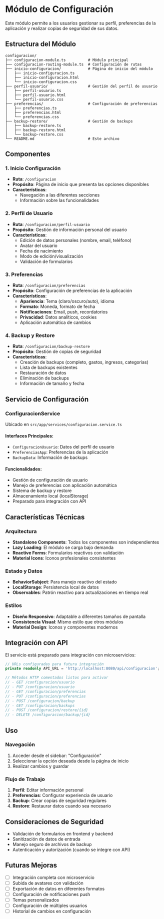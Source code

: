 # Módulo de Configuración

Este módulo permite a los usuarios gestionar su perfil, preferencias de la aplicación y realizar copias de seguridad de sus datos.

## Estructura del Módulo

```
configuracion/
├── configuracion-module.ts          # Módulo principal
├── configuracion-routing-module.ts  # Configuración de rutas
├── inicio-configuracion/            # Página de inicio del módulo
│   ├── inicio-configuracion.ts
│   ├── inicio-configuracion.html
│   └── inicio-configuracion.css
├── perfil-usuario/                  # Gestión del perfil de usuario
│   ├── perfil-usuario.ts
│   ├── perfil-usuario.html
│   └── perfil-usuario.css
├── preferencias/                    # Configuración de preferencias
│   ├── preferencias.ts
│   ├── preferencias.html
│   └── preferencias.css
├── backup-restore/                  # Gestión de backups
│   ├── backup-restore.ts
│   ├── backup-restore.html
│   └── backup-restore.css
└── README.md                        # Este archivo
```

## Componentes

### 1. Inicio Configuración
- **Ruta**: `/configuracion`
- **Propósito**: Página de inicio que presenta las opciones disponibles
- **Características**:
  - Navegación a las diferentes secciones
  - Información sobre las funcionalidades

### 2. Perfil de Usuario
- **Ruta**: `/configuracion/perfil-usuario`
- **Propósito**: Gestión de información personal del usuario
- **Características**:
  - Edición de datos personales (nombre, email, teléfono)
  - Avatar del usuario
  - Fecha de nacimiento
  - Modo de edición/visualización
  - Validación de formularios

### 3. Preferencias
- **Ruta**: `/configuracion/preferencias`
- **Propósito**: Configuración de preferencias de la aplicación
- **Características**:
  - **Apariencia**: Tema (claro/oscuro/auto), idioma
  - **Formato**: Moneda, formato de fecha
  - **Notificaciones**: Email, push, recordatorios
  - **Privacidad**: Datos analíticos, cookies
  - Aplicación automática de cambios

### 4. Backup y Restore
- **Ruta**: `/configuracion/backup-restore`
- **Propósito**: Gestión de copias de seguridad
- **Características**:
  - Creación de backups (completo, gastos, ingresos, categorías)
  - Lista de backups existentes
  - Restauración de datos
  - Eliminación de backups
  - Información de tamaño y fecha

## Servicio de Configuración

### ConfiguracionService
Ubicado en `src/app/services/configuracion.service.ts`

#### Interfaces Principales:
- `ConfiguracionUsuario`: Datos del perfil de usuario
- `PreferenciasApp`: Preferencias de la aplicación
- `BackupData`: Información de backups

#### Funcionalidades:
- Gestión de configuración de usuario
- Manejo de preferencias con aplicación automática
- Sistema de backup y restore
- Almacenamiento local (localStorage)
- Preparado para integración con API

## Características Técnicas

### Arquitectura
- **Standalone Components**: Todos los componentes son independientes
- **Lazy Loading**: El módulo se carga bajo demanda
- **Reactive Forms**: Formularios reactivos con validación
- **Material Icons**: Iconos profesionales consistentes

### Estado y Datos
- **BehaviorSubject**: Para manejo reactivo del estado
- **LocalStorage**: Persistencia local de datos
- **Observables**: Patrón reactivo para actualizaciones en tiempo real

### Estilos
- **Diseño Responsivo**: Adaptable a diferentes tamaños de pantalla
- **Consistencia Visual**: Mismo estilo que otros módulos
- **Material Design**: Iconos y componentes modernos

## Integración con API

El servicio está preparado para integración con microservicios:

```typescript
// URLs configuradas para futura integración
private readonly API_URL = 'http://localhost:8080/api/configuracion';

// Métodos HTTP comentados listos para activar
// - GET /configuracion/usuario
// - PUT /configuracion/usuario
// - GET /configuracion/preferencias
// - PUT /configuracion/preferencias
// - POST /configuracion/backup
// - GET /configuracion/backups
// - POST /configuracion/restore/{id}
// - DELETE /configuracion/backup/{id}
```

## Uso

### Navegación
1. Acceder desde el sidebar: "Configuración"
2. Seleccionar la opción deseada desde la página de inicio
3. Realizar cambios y guardar

### Flujo de Trabajo
1. **Perfil**: Editar información personal
2. **Preferencias**: Configurar experiencia de usuario
3. **Backup**: Crear copias de seguridad regulares
4. **Restore**: Restaurar datos cuando sea necesario

## Consideraciones de Seguridad

- Validación de formularios en frontend y backend
- Sanitización de datos de entrada
- Manejo seguro de archivos de backup
- Autenticación y autorización (cuando se integre con API)

## Futuras Mejoras

- [ ] Integración completa con microservicio
- [ ] Subida de avatares con validación
- [ ] Exportación de datos en diferentes formatos
- [ ] Configuración de notificaciones push
- [ ] Temas personalizados
- [ ] Configuración de múltiples usuarios
- [ ] Historial de cambios en configuración
